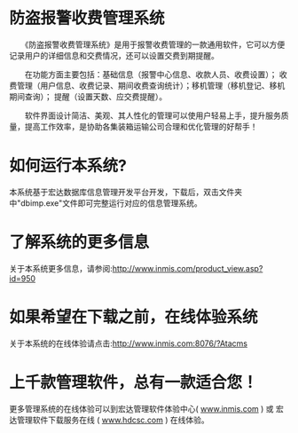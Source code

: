 # 防盗报警收费管理系统

　　《防盗报警收费管理系统》是用于报警收费管理的一款通用软件，它可以方便记录用户的详细信息和交费情况，还可以设置交费到期提醒。

　　在功能方面主要包括：基础信息（报警中心信息、收款人员、收费设置）； 收费管理（用户信息、收费记录、期间收费查询统计）；移机管理（移机登记、移机期间查询）； 提醒（设置天数、应交费提醒）。

　　软件界面设计简洁、美观、其人性化的管理可以使用户轻易上手，提升服务质量，提高工作效率，是协助各集装箱运输公司合理和优化管理的好帮手！

# 如何运行本系统?

本系统基于宏达数据库信息管理开发平台开发，下载后，双击文件夹中"dbimp.exe"文件即可完整运行对应的信息管理系统。

# 了解系统的更多信息

关于本系统更多信息，请参阅:http://www.inmis.com/product_view.asp?id=950

# 如果希望在下载之前，在线体验系统

关于本系统的在线体验请点击:http://www.inmis.com:8076/?Atacms

# 上千款管理软件，总有一款适合您！

更多管理系统的在线体验可以到宏达管理软件体验中心( www.inmis.com ) 或 宏达管理软件下载服务在线 ( www.hdcsc.com ) 在线体验。

